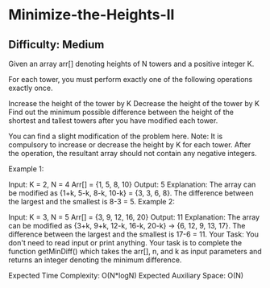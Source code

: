 # Minimize-the-Heights-II

## Difficulty: Medium

Given an array arr[] denoting heights of N towers and a positive integer K.

For each tower, you must perform exactly one of the following operations exactly once.

Increase the height of the tower by K
Decrease the height of the tower by K
Find out the minimum possible difference between the height of the shortest and tallest towers after you have modified each tower.

You can find a slight modification of the problem here.
Note: It is compulsory to increase or decrease the height by K for each tower. After the operation, the resultant array should not contain any negative integers.

Example 1:

Input:
K = 2, N = 4
Arr[] = {1, 5, 8, 10}
Output:
5
Explanation:
The array can be modified as 
{1+k, 5-k, 8-k, 10-k} = {3, 3, 6, 8}. 
The difference between 
the largest and the smallest is 8-3 = 5.
Example 2:

Input:
K = 3, N = 5
Arr[] = {3, 9, 12, 16, 20}
Output:
11
Explanation:
The array can be modified as
{3+k, 9+k, 12-k, 16-k, 20-k} -> {6, 12, 9, 13, 17}. 
The difference between 
the largest and the smallest is 17-6 = 11. 
Your Task:
You don't need to read input or print anything. Your task is to complete the function getMinDiff() which takes the arr[], n, and k as input parameters and returns an integer denoting the minimum difference.

Expected Time Complexity: O(N*logN)
Expected Auxiliary Space: O(N)
